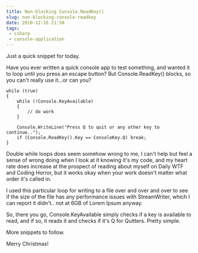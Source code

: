 ```yaml
---
title: Non-blocking Console.ReadKey()
slug: non-blocking-console-readkey
date: 2010-12-16 21:50
tags:
 - csharp
 - console-application
---
```

Just a quick snippet for today.

Have you ever written a quick console app to test something, and wanted it to loop until you press an escape button? But Console.ReadKey() blocks, so you can't really use it...or can you?

    while (true)
    {
        while (!Console.KeyAvailable)
        {
            // do work
        }

        Console.WriteLine("Press Q to quit or any other key to continue..");
        if (Console.ReadKey().Key == ConsoleKey.Q) break;
    }

Double while loops does seem somehow wrong to me, I can't help but feel a sense of wrong doing when I look at it knowing it's my code, and my heart rate does increase at the prospect of reading about myself on Daily WTF and Coding Horror, but it works okay when your work doesn't matter what order it's called in.

I used this particular loop for writing to a file over and over and over to see if the size of the file has any performance issues with StreamWriter, which I can report it didn't.. not at 6GB of Lorem Ipsum anyway.

So, there you go, Console.KeyAvailable simply checks if a key is available to read, and if so, it reads it and checks if it's Q for Quitters. Pretty simple.

More snippets to follow.

Merry Christmas!
